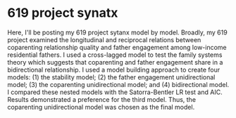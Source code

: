 # 619 project synatx 

Here, I'll be posting my 619 project sytanx model by model. Broadly, my 619 project examined the longitudinal
and reciprocal relations between coparenting relationship quality and father engagement among low-income residential fathers. I
used a cross-lagged model to test the family systems theory which suggests that coparenting and father engagement share in a 
bidirectional relationship. I used a model building approach to create four models: (1) the stability model; (2) the father 
engagement unidirectional model; (3) the coparenting unidirectional model; and (4) bidirectional model. I compared these nested
models with the Satorra-Bentler LR test and AIC. Results demonstrated a preference for the third model. Thus, the coparenting 
unidirectional model was chosen as the final model. 


